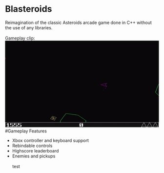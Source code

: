 # Blasteroids
Reimagination of the classic Asteroids arcade game done in C++ without the use of any libraries.
\
\
Gameplay clip:\
![Alt Text](https://github.com/Lillu70/Blasteroids/blob/main/Page_Data/blasteroids_gamplay.gif)
\
#Gameplay Features
- Xbox controller and keyboard support
- Rebindable controls
- Highscore leaderboard
- Enemies and pickups
\
\
test
